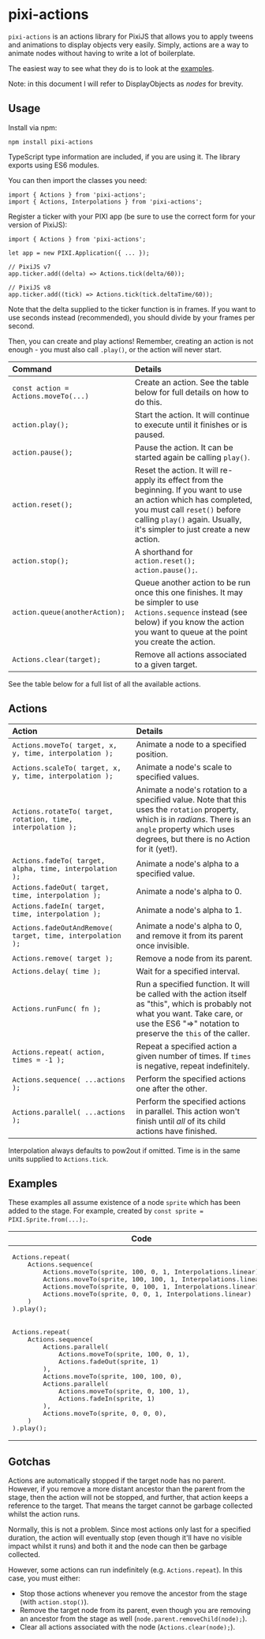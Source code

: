 # pixi-actions

`pixi-actions` is an actions library for PixiJS that allows you to apply tweens and animations to display objects very easily. Simply, actions are a way to animate nodes without having to write a lot of boilerplate.

The easiest way to see what they do is to look at the [examples](#examples).

Note: in this document I will refer to DisplayObjects as _nodes_ for brevity.


## Usage

Install via npm:

	npm install pixi-actions

TypeScript type information are included, if you are using it. The library exports using ES6 modules.

You can then import the classes you need:

	import { Actions } from 'pixi-actions';
	import { Actions, Interpolations } from 'pixi-actions';

Register a ticker with your PIXI app (be sure to use the correct form for your version of PixiJS):

	import { Actions } from 'pixi-actions';
	
	let app = new PIXI.Application({ ... });

	// PixiJS v7
	app.ticker.add((delta) => Actions.tick(delta/60));

	// PixiJS v8
	app.ticker.add((tick) => Actions.tick(tick.deltaTime/60));

Note that the delta supplied to the ticker function is in frames. If you want to use seconds instead (recommended), you should divide by your frames per second.

Then, you can create and play actions! Remember, creating an action is not enough - you must also call `.play()`, or the action will never start.

| Command | Details |
|:---|:---|
| `const action = Actions.moveTo(...)` | Create an action. See the table below for full details on how to do this. |
| `action.play();` | Start the action. It will continue to execute until it finishes or is paused. |
| `action.pause();` | Pause the action. It can be started again be calling `play()`. |
| `action.reset();` | Reset the action. It will re-apply its effect from the beginning. If you want to use an action which has completed, you must call `reset()` before calling `play()` again. Usually, it's simpler to just create a new action. |
| `action.stop();` | A shorthand for `action.reset(); action.pause();`. |
| `action.queue(anotherAction);` | Queue another action to be run once this one finishes. It may be simpler to use `Actions.sequence` instead (see below) if you know the action you want to queue at the point you create the action. |
| `Actions.clear(target);` | Remove all actions associated to a given target. |

See the table below for a full list of all the available actions.

## Actions

| Action | Details |
|:---|:---|
| `Actions.moveTo( target, x, y, time, interpolation ); ` | Animate a node to a specified position. |
| `Actions.scaleTo( target, x, y, time, interpolation ); ` | Animate a node's scale to specified values. |
| `Actions.rotateTo( target, rotation, time, interpolation ); ` | Animate a node's rotation to a specified value. Note that this uses the `rotation` property, which is in _radians_. There is an `angle` property which uses degrees, but there is no Action for it (yet!). |
| `Actions.fadeTo( target, alpha, time, interpolation ); ` | Animate a node's alpha to a specified value. |
| `Actions.fadeOut( target, time, interpolation ); ` | Animate a node's alpha to 0. |
| `Actions.fadeIn( target, time, interpolation ); ` | Animate a node's alpha to 1. |
| `Actions.fadeOutAndRemove( target, time, interpolation ); ` | Animate a node's alpha to 0, and remove it from its parent once invisible. |
| `Actions.remove( target ); ` | Remove a node from its parent. |
| `Actions.delay( time ); ` | Wait for a specified interval. |
| `Actions.runFunc( fn ); ` | Run a specified function. It will be called with the action itself as "this", which is probably not what you want. Take care, or use the ES6 "=>" notation to preserve the `this` of the caller. |
| `Actions.repeat( action, times = -1 ); ` | Repeat a specified action a given number of times. If `times` is negative, repeat indefinitely. |
| `Actions.sequence( ...actions ); ` | Perform the specified actions one after the other. |
| `Actions.parallel( ...actions ); ` | Perform the specified actions in parallel. This action won't finish until _all_ of its child actions have finished. |

Interpolation always defaults to pow2out if omitted. Time is in the same units supplied to `Actions.tick`.

## Examples

These examples all assume existence of a node `sprite` which has been added to the stage. For example, created by `const sprite = PIXI.Sprite.from(...);`.

<table>
	<thead>
		<tr>
			<th>Code</th>
			<th>Animation</th>
		</tr>
	</thead>
	<tbody>
		<tr>
			<td><pre lang="json">
Actions.repeat(
	Actions.sequence(
		Actions.moveTo(sprite, 100, 0, 1, Interpolations.linear),
		Actions.moveTo(sprite, 100, 100, 1, Interpolations.linear),
		Actions.moveTo(sprite, 0, 100, 1, Interpolations.linear),
		Actions.moveTo(sprite, 0, 0, 1, Interpolations.linear)
	)
).play();</pre></td>
			<td><img alt="pixi-actions-example1" src="https://user-images.githubusercontent.com/4903502/111069490-95b8a400-84cd-11eb-86ea-790cd7d8598c.gif"></td>
		</tr>
		<tr>
			<td><pre lang="json">
Actions.repeat(
	Actions.sequence(
		Actions.parallel(
			Actions.moveTo(sprite, 100, 0, 1),
			Actions.fadeOut(sprite, 1)
		),
		Actions.moveTo(sprite, 100, 100, 0),
		Actions.parallel(
			Actions.moveTo(sprite, 0, 100, 1),
			Actions.fadeIn(sprite, 1)
		),
		Actions.moveTo(sprite, 0, 0, 0),
	)
).play();</pre></td>
			<td><img alt="pixi-actions-example2" src="https://user-images.githubusercontent.com/4903502/111069497-9bae8500-84cd-11eb-944c-d34d27502772.gif"><br><i>Please excuse the poor gif quality!</i></td>
		</tr>
	</tbody>
</table>

## Gotchas

Actions are automatically stopped if the target node has no parent. However, if you remove a more distant ancestor than the parent from the stage, then the action will not be stopped, and further, that action keeps a reference to the target. That means the target cannot be garbage collected whilst the action runs.

Normally, this is not a problem. Since most actions only last for a specified duration, the action will eventually stop (even though it'll have no visible impact whilst it runs) and both it and the node can then be garbage collected.

However, some actions can run indefinitely (e.g. `Actions.repeat`). In this case, you must either:

* Stop those actions whenever you remove the ancestor from the stage (with `action.stop()`).
* Remove the target node from its parent, even though you are removing an ancestor from the stage as well (`node.parent.removeChild(node);`).
* Clear all actions associated with the node (`Actions.clear(node);`).
